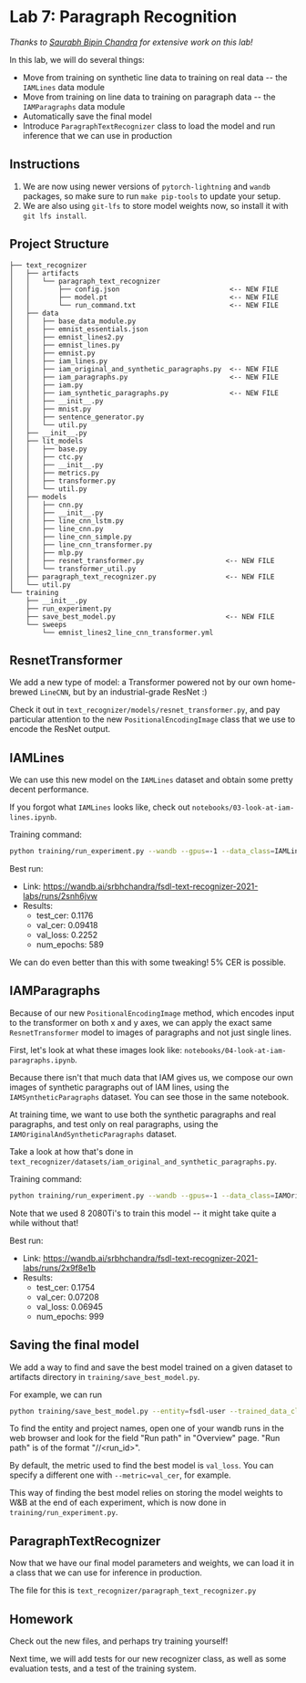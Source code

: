 # Lab 7: Paragraph Recognition

*Thanks to [Saurabh Bipin Chandra](https://www.linkedin.com/in/srbhchandra/) for extensive work on this lab!*

In this lab, we will do several things:
- Move from training on synthetic line data to training on real data -- the `IAMLines` data module
- Move from training on line data to training on paragraph data -- the `IAMParagraphs` data module
- Automatically save the final model
- Introduce `ParagraphTextRecognizer` class to load the model and run inference that we can use in production

## Instructions

1. We are now using newer versions of `pytorch-lightning` and `wandb` packages, so make sure to run `make pip-tools` to update your setup.
2. We are also using `git-lfs` to store model weights now, so install it with `git lfs install`.

## Project Structure

```
├── text_recognizer
│   ├── artifacts
│   │   └── paragraph_text_recognizer
│   │       ├── config.json                           <-- NEW FILE
│   │       ├── model.pt                              <-- NEW FILE
│   │       └── run_command.txt                       <-- NEW FILE
│   ├── data
│   │   ├── base_data_module.py
│   │   ├── emnist_essentials.json
│   │   ├── emnist_lines2.py
│   │   ├── emnist_lines.py
│   │   ├── emnist.py
│   │   ├── iam_lines.py
│   │   ├── iam_original_and_synthetic_paragraphs.py  <-- NEW FILE
│   │   ├── iam_paragraphs.py                         <-- NEW FILE
│   │   ├── iam.py
│   │   ├── iam_synthetic_paragraphs.py               <-- NEW FILE
│   │   ├── __init__.py
│   │   ├── mnist.py
│   │   ├── sentence_generator.py
│   │   └── util.py
│   ├── __init__.py
│   ├── lit_models
│   │   ├── base.py
│   │   ├── ctc.py
│   │   ├── __init__.py
│   │   ├── metrics.py
│   │   ├── transformer.py
│   │   └── util.py
│   ├── models
│   │   ├── cnn.py
│   │   ├── __init__.py
│   │   ├── line_cnn_lstm.py
│   │   ├── line_cnn.py
│   │   ├── line_cnn_simple.py
│   │   ├── line_cnn_transformer.py
│   │   ├── mlp.py
│   │   ├── resnet_transformer.py                    <-- NEW FILE
│   │   └── transformer_util.py
│   ├── paragraph_text_recognizer.py                 <-- NEW FILE
│   └── util.py
└── training
    ├── __init__.py
    ├── run_experiment.py
    ├── save_best_model.py                           <-- NEW FILE
    └── sweeps
        └── emnist_lines2_line_cnn_transformer.yml
```

## ResnetTransformer

We add a new type of model: a Transformer powered not by our own home-brewed `LineCNN`, but by an industrial-grade ResNet :)

Check it out in `text_recognizer/models/resnet_transformer.py`, and pay particular attention to the new `PositionalEncodingImage` class that we use to encode the ResNet output.

## IAMLines

We can use this new model on the `IAMLines` dataset and obtain some pretty decent performance.

If you forgot what `IAMLines` looks like, check out `notebooks/03-look-at-iam-lines.ipynb`.

Training command:

```sh
python training/run_experiment.py --wandb --gpus=-1 --data_class=IAMLines --model_class=LineCNNTransformer --loss=transformer --num_workers=12 --accelerator=ddp --lr=0.001
```

Best run:

- Link: https://wandb.ai/srbhchandra/fsdl-text-recognizer-2021-labs/runs/2snh6jvw
- Results:
   - test_cer: 0.1176
   - val_cer: 0.09418
   - val_loss: 0.2252
   - num_epochs: 589

We can do even better than this with some tweaking!
5% CER is possible.

## IAMParagraphs

Because of our new `PositionalEncodingImage` method, which encodes input to the transformer on both x and y axes, we can apply the exact same `ResnetTransformer` model to images of paragraphs and not just single lines.

First, let's look at what these images look like: `notebooks/04-look-at-iam-paragraphs.ipynb`.

Because there isn't that much data that IAM gives us, we compose our own images of synthetic paragraphs out of IAM lines, using the `IAMSyntheticParagraphs` dataset.
You can see those in the same notebook.

At training time, we want to use both the synthetic paragraphs and real paragraphs, and test only on real paragraphs, using the `IAMOriginalAndSyntheticParagraphs` dataset.

Take a look at how that's done in `text_recognizer/datasets/iam_original_and_synthetic_paragraphs.py`.

Training command:

```sh
python training/run_experiment.py --wandb --gpus=-1 --data_class=IAMOriginalAndSyntheticParagraphs --model_class=ResnetTransformer --loss=transformer --batch_size=16 --check_val_every_n_epoch=10 --terminate_on_nan=1 --num_workers=24 --accelerator=ddp --lr=0.0001 --accumulate_grad_batches=4
```

Note that we used 8 2080Ti's to train this model -- it might take quite a while without that!

Best run:

- Link: https://wandb.ai/srbhchandra/fsdl-text-recognizer-2021-labs/runs/2x9f8e1b
- Results:
   - test_cer: 0.1754
   - val_cer: 0.07208
   - val_loss: 0.06945
   - num_epochs: 999

## Saving the final model

We add a way to find and save the best model trained on a given dataset to artifacts directory in `training/save_best_model.py`.

For example, we can run

```sh
python training/save_best_model.py --entity=fsdl-user --trained_data_class=IAMOriginalAndSyntheticParagraphs
```

To find the entity and project names, open one of your wandb runs in the web browser and look for the field "Run path" in "Overview" page.
"Run path" is of the format "<entity>/<project>/<run_id>".

By default, the metric used to find the best model is `val_loss`.
You can specify a different one with `--metric=val_cer`, for example.

This way of finding the best model relies on storing the model weights to W&B at the end of each experiment, which is now done in `training/run_experiment.py`.

## ParagraphTextRecognizer

Now that we have our final model parameters and weights, we can load it in a class that we can use for inference in production.

The file for this is `text_recognizer/paragraph_text_recognizer.py`

## Homework

Check out the new files, and perhaps try training yourself!

Next time, we will add tests for our new recognizer class, as well as some evaluation tests, and a test of the training system.

